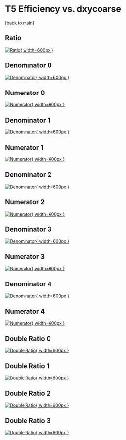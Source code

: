 # T5 Efficiency vs. dxycoarse

[[back to main](./)]



## Ratio

[![Ratio](../mtv/var/T5_vtr_13_0_eff_dxycoarse.png){ width=600px }](../mtv/var/T5_vtr_13_0_eff_dxycoarse.pdf)

## Denominator 0

[![Denominator](../mtv/den/T5_vtr_13_0_eff_dxycoarse_den0.png){ width=600px }](../mtv/den/T5_vtr_13_0_eff_dxycoarse_den0.pdf)

## Numerator 0

[![Numerator](../mtv/num/T5_vtr_13_0_eff_dxycoarse_num0.png){ width=600px }](../mtv/num/T5_vtr_13_0_eff_dxycoarse_num0.pdf)

## Denominator 1

[![Denominator](../mtv/den/T5_vtr_13_0_eff_dxycoarse_den1.png){ width=600px }](../mtv/den/T5_vtr_13_0_eff_dxycoarse_den1.pdf)

## Numerator 1

[![Numerator](../mtv/num/T5_vtr_13_0_eff_dxycoarse_num1.png){ width=600px }](../mtv/num/T5_vtr_13_0_eff_dxycoarse_num1.pdf)

## Denominator 2

[![Denominator](../mtv/den/T5_vtr_13_0_eff_dxycoarse_den2.png){ width=600px }](../mtv/den/T5_vtr_13_0_eff_dxycoarse_den2.pdf)

## Numerator 2

[![Numerator](../mtv/num/T5_vtr_13_0_eff_dxycoarse_num2.png){ width=600px }](../mtv/num/T5_vtr_13_0_eff_dxycoarse_num2.pdf)

## Denominator 3

[![Denominator](../mtv/den/T5_vtr_13_0_eff_dxycoarse_den3.png){ width=600px }](../mtv/den/T5_vtr_13_0_eff_dxycoarse_den3.pdf)

## Numerator 3

[![Numerator](../mtv/num/T5_vtr_13_0_eff_dxycoarse_num3.png){ width=600px }](../mtv/num/T5_vtr_13_0_eff_dxycoarse_num3.pdf)

## Denominator 4

[![Denominator](../mtv/den/T5_vtr_13_0_eff_dxycoarse_den4.png){ width=600px }](../mtv/den/T5_vtr_13_0_eff_dxycoarse_den4.pdf)

## Numerator 4

[![Numerator](../mtv/num/T5_vtr_13_0_eff_dxycoarse_num4.png){ width=600px }](../mtv/num/T5_vtr_13_0_eff_dxycoarse_num4.pdf)

## Double Ratio 0

[![Double Ratio](../mtv/ratio/T5_vtr_13_0_eff_dxycoarse_ratio0.png){ width=600px }](../mtv/ratio/T5_vtr_13_0_eff_dxycoarse_ratio0.pdf)

## Double Ratio 1

[![Double Ratio](../mtv/ratio/T5_vtr_13_0_eff_dxycoarse_ratio1.png){ width=600px }](../mtv/ratio/T5_vtr_13_0_eff_dxycoarse_ratio1.pdf)

## Double Ratio 2

[![Double Ratio](../mtv/ratio/T5_vtr_13_0_eff_dxycoarse_ratio2.png){ width=600px }](../mtv/ratio/T5_vtr_13_0_eff_dxycoarse_ratio2.pdf)

## Double Ratio 3

[![Double Ratio](../mtv/ratio/T5_vtr_13_0_eff_dxycoarse_ratio3.png){ width=600px }](../mtv/ratio/T5_vtr_13_0_eff_dxycoarse_ratio3.pdf)

